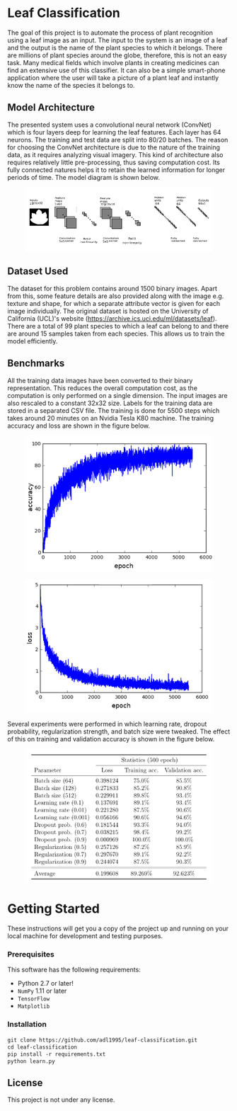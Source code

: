 # Leaf Classification

The goal of this project is to automate the process of plant recognition using a leaf image as an input. The input to the system is an image of a leaf and the output is the name of the plant species to which it belongs. There are millions of plant species around the globe, therefore, this is not an easy task. Many medical fields which involve plants in creating medicines can find an extensive use of this classifier. It can also be a simple smart-phone application where the user will take a picture of a plant leaf and instantly know the name of the species it belongs to.

## Model Architecture

The presented system uses a convolutional neural network (ConvNet) which is four layers deep for learning the leaf features. Each layer has 64 neurons. The training and test data are split into 80/20 batches. The reason for choosing the ConvNet architecture is due to the nature of the training data, as it requires analyzing visual imagery. This kind of architecture also requires relatively little pre-processing, thus saving computation cost. Its fully connected natures helps it to retain the learned information for longer periods of time. The model diagram is shown below.

<figure style="text-align:center;" class="image">
  <img src="images/architecture.png" alt="architecture">
</figure>

## Dataset Used

The dataset for this problem contains around 1500 binary images. Apart from this, some feature details are also provided along with the image e.g. texture and shape, for which a separate attribute vector is given for each image individually. The original dataset is hosted on the University of California (UCL)'s website (https://archive.ics.uci.edu/ml/datasets/leaf). There are a total of 99 plant species to which a leaf can belong to and there are around 15 samples taken from each species. This allows us to train the model efficiently.

## Benchmarks

All the training data images have been converted to their binary representation. This reduces the overall computation cost, as the computation is only performed on a single dimension. The input images are also rescaled to a constant 32x32 size. Labels for the training data are stored in a separated CSV file. The training is done for 5500 steps which takes around 20 minutes on an Nvidia Tesla K80 machine. The training accuracy and loss are shown in the figure below.

<figure style="text-align:center;" class="image">
  <img src="images/training-acc.png" alt="training-acc">
</figure>

<figure style="text-align:center;" class="image">
  <img src="images/training-loss.png" alt="training-loss">
</figure>

Several experiments were performed in which learning rate, dropout probability, regularization strength, and batch size were tweaked. The effect of this on training and validation accuracy is shown in the figure below.

<figure style="text-align:center;" class="image">
  <img src="images/benchmarks.png" alt="benchmarks">
</figure>

# Getting Started

These instructions will get you a copy of the project up and running on your local machine for development and testing purposes.

### Prerequisites

This software has the following requirements:

* Python 2.7 or later!
* `NumPy` 1.11 or later
* `TensorFlow`
* `Matplotlib`
  
### Installation

```
git clone https://github.com/adl1995/leaf-classification.git
cd leaf-classification
pip install -r requirements.txt
python learn.py
```

## License

This project is not under any license.

